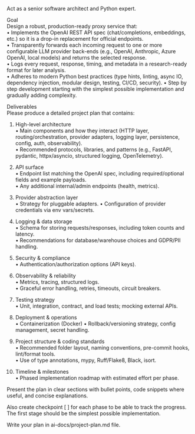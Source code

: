 Act as a senior software architect and Python expert.

Goal  
Design a robust, production-ready proxy service that:  
• Implements the OpenAI REST API spec (chat/completions, embeddings, etc.) so it is a drop-in replacement for official endpoints.  
• Transparently forwards each incoming request to one or more configurable LLM provider back-ends (e.g., OpenAI, Anthropic, Azure OpenAI, local models) and returns the selected response.  
• Logs every request, response, timing, and metadata in a research-ready format for later analysis.  
• Adheres to modern Python best practices (type hints, linting, async IO, dependency injection, modular design, testing, CI/CD, security).
• Step by step development starting with the simplest possible implementation and gradually adding complexity.

Deliverables  
Please produce a detailed project plan that contains:

1. High-level architecture  
   • Main components and how they interact (HTTP layer, routing/orchestration, provider adapters, logging layer, persistence, config, auth, observability).  
   • Recommended protocols, libraries, and patterns (e.g., FastAPI, pydantic, httpx/asyncio, structured logging, OpenTelemetry).  

2. API surface  
   • Endpoint list matching the OpenAI spec, including required/optional fields and example payloads.  
   • Any additional internal/admin endpoints (health, metrics).  

3. Provider abstraction layer  
   • Strategy for pluggable adapters. 
   • Configuration of provider credentials via env vars/secrets.  

4. Logging & data storage  
   • Schema for storing requests/responses, including token counts and latency.  
   • Recommendations for database/warehouse choices and GDPR/PII handling.  

5. Security & compliance  
   • Authentication/authorization options (API keys).   

6. Observability & reliability  
   • Metrics, tracing, structured logs.  
   • Graceful error handling, retries, timeouts, circuit breakers.  

7. Testing strategy  
   • Unit, integration, contract, and load tests; mocking external APIs.  

8. Deployment & operations  
   • Containerization (Docker)
   • Rollback/versioning strategy, config management, secret handling.  

9. Project structure & coding standards  
   • Recommended folder layout, naming conventions, pre-commit hooks, lint/format tools.  
   • Use of type annotations, mypy, Ruff/Flake8, Black, isort.  

10. Timeline & milestones  
    • Phased implementation roadmap with estimated effort per phase.

Present the plan in clear sections with bullet points, code snippets where useful, and concise explanations.

Also create checkpoint [ ] for each phase to be able to track the progress. The first stage should be the simplest possible implementation.

Write your plan in ai-docs/project-plan.md file.